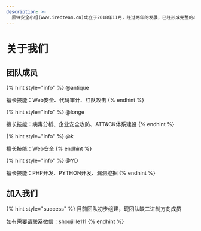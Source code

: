 ```yaml
---
description: >-
  黑锋安全小组(www.iredteam.cn)成立于2018年11月，经过两年的发展，已经形成完整的ATT&CK红队安全体系，目前团队上线第一个开源项目(wiki.iredteam.cn)。
---
```


# 关于我们

## 团队成员

{% hint style="info" %}
@antique

擅长技能：Web安全、代码审计、红队攻击
{% endhint %}

{% hint style="info" %}
@longe

擅长技能：病毒分析、企业安全攻防、ATT&CK体系建设
{% endhint %}

{% hint style="info" %}
@k

擅长技能：Web安全
{% endhint %}

{% hint style="info" %}
@YD

擅长技能：PHP开发、PYTHON开发、漏洞挖掘
{% endhint %}

## 加入我们

{% hint style="success" %}
目前团队初步组建，现团队缺二进制方向成员

如有需要请联系微信：shoujilile111
{% endhint %}



